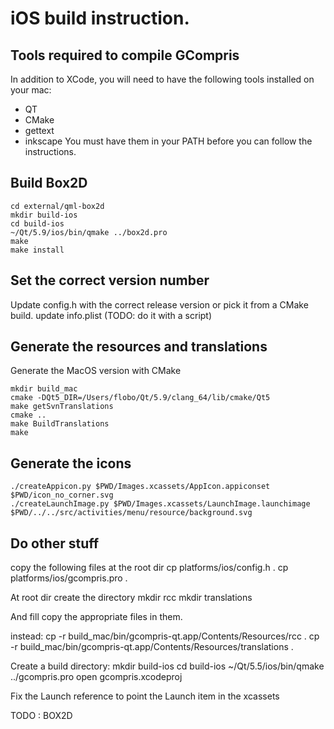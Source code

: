 # iOS build instruction.

## Tools required to compile GCompris
In addition to XCode, you will need to have the following tools installed on your mac:
- QT
- CMake
- gettext
- inkscape
You must have them in your PATH before you can follow the instructions.

## Build Box2D
```shell
cd external/qml-box2d
mkdir build-ios
cd build-ios
~/Qt/5.9/ios/bin/qmake ../box2d.pro
make
make install
```

## Set the correct version number
Update config.h with the correct release version or pick it from a CMake build.
update info.plist
(TODO: do it with a script)

## Generate the resources and translations
Generate the MacOS version with CMake
```shell
mkdir build_mac
cmake -DQt5_DIR=/Users/flobo/Qt/5.9/clang_64/lib/cmake/Qt5
make getSvnTranslations
cmake ..
make BuildTranslations
make
```

## Generate the icons
```shell
./createAppicon.py $PWD/Images.xcassets/AppIcon.appiconset $PWD/icon_no_corner.svg
./createLaunchImage.py $PWD/Images.xcassets/LaunchImage.launchimage $PWD/../../src/activities/menu/resource/background.svg
```

## Do other stuff
copy the following files at the root dir
cp platforms/ios/config.h .
cp platforms/ios/gcompris.pro .

At root dir create the directory
mkdir rcc
mkdir translations

And fill copy the appropriate files in them.

instead:
cp -r build_mac/bin/gcompris-qt.app/Contents/Resources/rcc .
cp -r build_mac/bin/gcompris-qt.app/Contents/Resources/translations .

Create a build directory:
mkdir build-ios
cd build-ios
~/Qt/5.5/ios/bin/qmake ../gcompris.pro
open gcompris.xcodeproj

Fix the Launch reference to point the Launch item in the xcassets

TODO :
BOX2D
